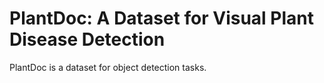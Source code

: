 # PlantDoc: A Dataset for Visual Plant Disease Detection

PlantDoc is a dataset for object detection tasks.